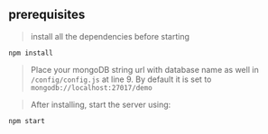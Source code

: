 ## prerequisites
>install all the dependencies before starting

`npm install`

>Place your mongoDB string url with database name as well in `/config/config.js` at line 9. By default it is set to `mongodb://localhost:27017/demo`

>After installing, start the server using:

`npm start`